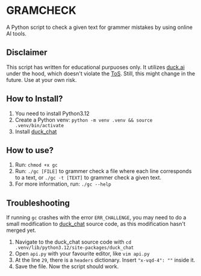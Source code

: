 # GRAMCHECK
A Python script to check a given text for grammer mistakes by using online AI tools. 

## Disclaimer
This script has written for educational purpuoses only. It utilizes [duck.ai](duck.ai)
under the hood, which doesn't violate the [ToS](https://duckduckgo.com/duckai/privacy-terms).
Still, this might change in the future. Use at your own risk.

## How to Install?
1. You need to install Python3.12
2. Create a Python venv: `python -m venv .venv && source .venv/bin/activate`
3. Install [duck_chat](https://github.com/mrgick/duck_chat)

## How to use?
1. Run: `chmod +x gc`
2. Run: `./gc [FILE]` to grammer check a file where each line corresponds to a text, or `./gc -t [TEXT]` to grammer check a given text.
3. For more information, run: `./gc --help`

## Troubleshooting
If running `gc` crashes with the error `ERR_CHALLENGE`, you may need to do a small modification to 
[duck_chat](https://github.com/mrgick/duck_chat) source code, as this modification hasn't merged yet.
1. Navigate to the duck_chat source code with `cd .venv/lib/python3.12/site-packages/duck_chat`
2. Open `api.py` with your favourite editor, like `vim api.py`
3. At the line `29`, there is a `headers` dictionary. Insert `"x-vqd-4": ""` inside it.
4. Save the file. Now the script should work.
